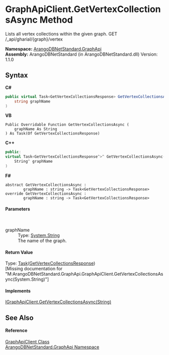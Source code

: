 # GraphApiClient.GetVertexCollectionsAsync Method 
 

Lists all vertex collections within the given graph. GET /_api/gharial/{graph}/vertex

**Namespace:**&nbsp;<a href="5db3e172-88fa-722f-6e7f-25b7310b3db3">ArangoDBNetStandard.GraphApi</a><br />**Assembly:**&nbsp;ArangoDBNetStandard (in ArangoDBNetStandard.dll) Version: 1.1.0

## Syntax

**C#**<br />
``` C#
public virtual Task<GetVertexCollectionsResponse> GetVertexCollectionsAsync(
	string graphName
)
```

**VB**<br />
``` VB
Public Overridable Function GetVertexCollectionsAsync ( 
	graphName As String
) As Task(Of GetVertexCollectionsResponse)
```

**C++**<br />
``` C++
public:
virtual Task<GetVertexCollectionsResponse^>^ GetVertexCollectionsAsync(
	String^ graphName
)
```

**F#**<br />
``` F#
abstract GetVertexCollectionsAsync : 
        graphName : string -> Task<GetVertexCollectionsResponse> 
override GetVertexCollectionsAsync : 
        graphName : string -> Task<GetVertexCollectionsResponse> 
```


#### Parameters
&nbsp;<dl><dt>graphName</dt><dd>Type: <a href="https://docs.microsoft.com/dotnet/api/system.string" target="_blank" rel="noopener noreferrer">System.String</a><br />The name of the graph.</dd></dl>

#### Return Value
Type: <a href="https://docs.microsoft.com/dotnet/api/system.threading.tasks.task-1" target="_blank" rel="noopener noreferrer">Task</a>(<a href="726d4686-a409-81b9-b00b-c20998534867">GetVertexCollectionsResponse</a>)<br />\[Missing <returns> documentation for "M:ArangoDBNetStandard.GraphApi.GraphApiClient.GetVertexCollectionsAsync(System.String)"\]

#### Implements
<a href="0e56b4dd-aedd-4d72-2deb-712c3a75d724">IGraphApiClient.GetVertexCollectionsAsync(String)</a><br />

## See Also


#### Reference
<a href="fbeb06c2-7ca5-a17a-b0c2-96abac64dfaa">GraphApiClient Class</a><br /><a href="5db3e172-88fa-722f-6e7f-25b7310b3db3">ArangoDBNetStandard.GraphApi Namespace</a><br />